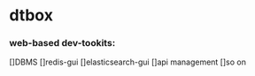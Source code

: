# dtbox
### web-based dev-tookits:
[]DBMS
[]redis-gui
[]elasticsearch-gui
[]api management 
[]so on
